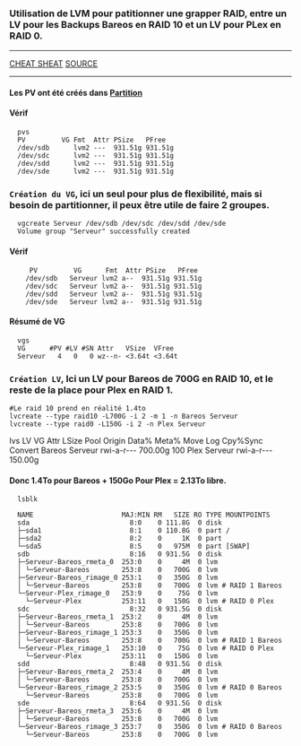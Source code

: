 ### Utilisation de LVM pour patitionner une grapper RAID, entre un LV pour les Backups Bareos en RAID 10 et un LV pour PLex en RAID 0.

---

[CHEAT SHEAT](http://www.datadisk.co.uk/html_docs/redhat/rh_lvm.htm)
[SOURCE](https://wiki.gentoo.org/wiki/LVM#LVM_RAID10)


---


#### Les PV ont été créés dans [Partition](https://github.com/NALSED/TUTO/blob/main/PERSO/SAUVEGARDE/LVM/Partition.md#cette-partie-aborde-les-probl%C3%A9mes-li%C3%A9s-au-partitionement-avec-lvm)
#### Vérif
      pvs
      PV         VG Fmt  Attr PSize   PFree
      /dev/sdb      lvm2 ---  931.51g 931.51g
      /dev/sdc      lvm2 ---  931.51g 931.51g
      /dev/sdd      lvm2 ---  931.51g 931.51g
      /dev/sde      lvm2 ---  931.51g 931.51g


### `Création du VG`, ici un seul pour plus de flexibilité, mais si besoin de partitionner, il peux être utile de  faire 2 groupes.

      vgcreate Serveur /dev/sdb /dev/sdc /dev/sdd /dev/sde
      Volume group "Serveur" successfully created

#### Vérif
         PV         VG      Fmt  Attr PSize   PFree
        /dev/sdb   Serveur lvm2 a--  931.51g 931.51g
        /dev/sdc   Serveur lvm2 a--  931.51g 931.51g
        /dev/sdd   Serveur lvm2 a--  931.51g 931.51g
        /dev/sde   Serveur lvm2 a--  931.51g 931.51g

#### Résumé de VG
      vgs
      VG      #PV #LV #SN Attr   VSize  VFree
      Serveur   4   0   0 wz--n- <3.64t <3.64t


### `Création LV`, Ici un LV pour Bareos de 700G en RAID 10, et le reste de la place pour Plex en RAID 1.

    #Le raid 10 prend en réalité 1.4to 
    lvcreate --type raid10 -L700G -i 2 -m 1 -n Bareos Serveur
    lvcreate --type raid0 -L150G -i 2 -n Plex Serveur

   lvs
   LV     VG      Attr       LSize   Pool Origin Data%  Meta%  Move Log Cpy%Sync Convert
   Bareos Serveur rwi-a-r--- 700.00g                                    100
   Plex   Serveur rwi-a-r--- 150.00g

#### Donc 1.4To pour Bareos + 150Go Pour Plex = 2.13To libre.

      lsblk
      
      NAME                      MAJ:MIN RM   SIZE RO TYPE MOUNTPOINTS
      sda                         8:0    0 111.8G  0 disk
      ├─sda1                      8:1    0 110.8G  0 part /
      ├─sda2                      8:2    0     1K  0 part
      └─sda5                      8:5    0   975M  0 part [SWAP]
      sdb                         8:16   0 931.5G  0 disk
      ├─Serveur-Bareos_rmeta_0  253:0    0     4M  0 lvm
      │ └─Serveur-Bareos        253:8    0   700G  0 lvm 
      ├─Serveur-Bareos_rimage_0 253:1    0   350G  0 lvm
      │ └─Serveur-Bareos        253:8    0   700G  0 lvm # RAID 1 Bareos
      └─Serveur-Plex_rimage_0   253:9    0    75G  0 lvm
        └─Serveur-Plex          253:11   0   150G  0 lvm # RAID 0 Plex
      sdc                         8:32   0 931.5G  0 disk
      ├─Serveur-Bareos_rmeta_1  253:2    0     4M  0 lvm
      │ └─Serveur-Bareos        253:8    0   700G  0 lvm
      ├─Serveur-Bareos_rimage_1 253:3    0   350G  0 lvm
      │ └─Serveur-Bareos        253:8    0   700G  0 lvm # RAID 1 Bareos
      └─Serveur-Plex_rimage_1   253:10   0    75G  0 lvm # RAID 0 Plex
        └─Serveur-Plex          253:11   0   150G  0 lvm
      sdd                         8:48   0 931.5G  0 disk
      ├─Serveur-Bareos_rmeta_2  253:4    0     4M  0 lvm
      │ └─Serveur-Bareos        253:8    0   700G  0 lvm
      └─Serveur-Bareos_rimage_2 253:5    0   350G  0 lvm # RAID 0 Bareos
        └─Serveur-Bareos        253:8    0   700G  0 lvm
      sde                         8:64   0 931.5G  0 disk
      ├─Serveur-Bareos_rmeta_3  253:6    0     4M  0 lvm
      │ └─Serveur-Bareos        253:8    0   700G  0 lvm
      └─Serveur-Bareos_rimage_3 253:7    0   350G  0 lvm # RAID 0 Bareos 
        └─Serveur-Bareos        253:8    0   700G  0 lvm






      

